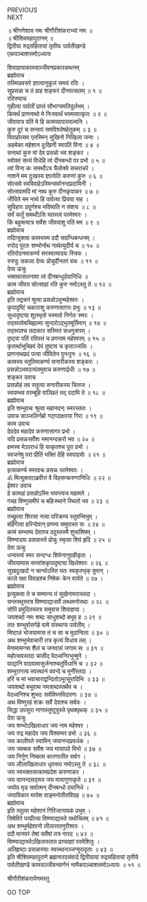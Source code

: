 PREVIOUS  
NEXT  
  
॥ श्रीगणेशाय नमः श्रीगौरीशंकराभ्यां नमः ॥  
॥ श्रीशिवमहापुराणम् ॥  
द्वितीया रुद्रसंहितायां तृतीयः पार्वतीखण्डे  
एकपञ्चाशत्तमोऽध्यायः  
  
शिवाज्ञयाकामसञ्जीवनप्रकारकथनम्  
ब्रह्मोवाच  
तस्मिन्नवसरे ज्ञात्वानुकूलं समयं रतिः ।  
सुप्रसन्ना च तं प्राह शङ्करं दीनवत्सलम् ॥ १ ॥  
रतिरुवाच  
गृहीत्वा पार्वतीं प्राप्तं सौभाग्यमतिदुर्लभम् ।  
किमर्थं प्राणनाथो मे निःस्वार्थं भस्मसात्कृतः ॥ २ ॥  
जीवयात्र पतिं मे हि कामव्यापारमात्मनि ।  
कुरु दूरं च सन्तापं समविश्लेषहेतुकम् ॥ ३ ॥  
विवाहोत्सव एतस्मिन् सुखिनो निखिला जनाः ।  
अहमेका महेशान दुःखिनी स्वपतिं विना ॥ ४ ॥  
सनाथां कुरु मां देव प्रसन्नो भव शङ्कर ।  
स्वोक्तं सत्यं विधेहि त्वं दीनबन्धो पर प्रभो ॥ ५ ॥  
त्वां विना कः समर्थोऽत्र त्रैलोक्ये सचराचरे ।  
नाशने मम दुःखस्य ज्ञात्वेति करुणां कुरु ॥ ६ ॥  
सोत्सवे स्वविवाहेऽस्मिन्सर्वानन्दप्रदायिनी ।  
सोत्सवामपि मां नाथ कुरु दीनकृपाकर ॥ ७ ॥  
जीविते मम नाथे हि पार्वत्या प्रियया सह ।  
सुविहारः प्रपूर्णश्च भविष्यति न संशयः ॥ ८ ॥  
सर्वं कर्तुं समर्थोऽसि यतस्त्वं परमेश्वरः ।  
किं बहूक्त्यात्र सर्वेश जीवयाशु पतिं मम ॥ ९ ॥  
ब्रह्मोवाच  
तदित्युक्त्वा कामभस्म ददौ सग्रन्धिबन्धनम् ।  
रुरोद पुरतः शम्भोर्नाथ नाथेत्युदीर्य च ॥ १० ॥  
रतिरोदनमाकर्ण्य सरस्वत्यादयः स्त्रियः ।  
रुरुदुः सकला देव्यः प्रोचुर्दीनतरं वचः ॥ ११ ॥  
देव्य ऊचुः  
भक्तवत्सलनामा त्वं दीनबन्धुर्दयानिधिः ॥  
काम जीवय सोत्साहां रति कुरु नमोऽस्तु ते ॥ १२ ॥  
ब्रह्मोवाच  
इति तद्वचनं श्रुत्वा प्रसन्नोऽभून्महेश्वरः ।  
कृपादृष्टिं चकाराशु करुणासागरः प्रभुः ॥ १३ ॥  
सुधादृष्ट्या शूलभृतो भस्मतो निर्गतः स्मरः ।  
तद्‌रूपवेषचिह्नात्मा सुन्दरोऽद्‌भुतमूर्तिमान् ॥ १४ ॥  
तद्‌रूपश्च तदाकार सस्मितं सधनुःशरम् ।  
दृष्ट्वा पतिं रतिस्तं च प्रणनाम महेश्वरम् ॥ १५ ॥  
कृतार्थाभूच्छिवं देवं तुष्टाव च कृताञ्जलिः ।  
प्राणनाथप्रदं पत्या जीवितेन पुनःपुनः ॥ १६ ॥  
कामस्य स्तुतिमाकर्ण्य सनारीकस्य शङ्करः ।  
प्रसन्नोऽभवदत्यंतमुवाच करुणार्द्रधीः ॥ १७ ॥  
शङ्कर उवाच  
प्रसन्नोहं तव स्तुत्या सनारीकस्य चित्तज ।  
स्वयम्भव वरम्बूहि वाञ्छितं तद् ददामि ते ॥ १८ ॥  
ब्रह्मोवाच  
इति शम्भुवचः श्रुत्वा महानदन्ः स्मरस्ततः ।  
उवाच साञ्जलिर्नम्रो गद्‌गदाक्षरया गिरा ॥ १९ ॥  
काम उवाच  
देवदेव महादेव करुणासागर प्रभो ।  
यदि प्रसन्नःसर्वेशः ममानन्दकरो भव ॥ २० ॥  
क्षमस्व मेऽपराधं हि यत्कृतश्च पुरा प्रभो ।  
स्वजनेषु परां प्रीतिं भक्तिं देहि स्वपादयोः ॥ २१ ॥  
ब्रह्मोवाच  
इत्याकर्ण्य स्मरवचः प्रसन्नः परमेश्वरः ।  
ॐ मित्युक्त्वाऽब्रवीत्तं वै विहसन्करुणानिधिः ॥ २२ ॥  
ईश्वर उवाच  
हे कामाहं प्रसन्नोऽस्मि भयन्त्यज महामते ।  
गच्छ विष्णुसमीपं च बहिःस्थाने स्थितो भव ॥ २३ ॥  
ब्रह्मोवाच  
तच्छ्रुत्वा शिरसा नत्वा परिक्रम्य स्तुवन्विभुम् ।  
बहिर्गत्वा हरिन्देवान् प्रणम्य समुपास्त सः ॥ २४ ॥  
कामं सम्भाष्य देवाश्च ददुस्तस्मै शुभाशिषम् ।  
विष्ण्वादयः प्रसन्नास्ते प्रोचुः स्मृत्वा शिवं हृदि ॥ २५ ॥  
देवा ऊचुः  
धन्यस्त्वं स्मर सन्दग्धः शिवेनानुग्रहीकृतः ।  
जीवयामास सत्त्वांशकृपादृष्ट्या खिलेश्वरः ॥ २६ ॥  
सुखदुःखदो न चान्योऽस्ति यतः स्वकृतभृक् पुमान् ।  
काले रक्षा विवाहश्च निषेकः केन वार्यते ॥ २७ ।  
ब्रह्मोवाच  
इत्युक्त्वा ते च सम्मान्य तं सुखेनामरास्तदा ।  
सन्तस्थुस्तत्र विष्ण्वाद्याःसर्वे लब्धमनोरथाः ॥ २८ ॥  
सोपि प्रमुदितस्तत्र समुवास शिवाज्ञया ।  
जयशब्दो नमः शब्दः साधुशब्दो बभूव ह ॥ २९ ॥  
ततः शम्भुर्वासगेहे वामे संस्थाप्य पार्वतीम् ।  
मिष्टान्नं भोजयामास तं च सा च मुदान्विता ॥ ३० ॥  
अथ शम्भुर्भवाचारी तत्र कृत्यं विधाय तत् ।  
मेनामामन्त्र्य शैलं च जनवासं जगाम सः ॥ ३१ ॥  
महोत्सवस्तदा चासीद् वेदध्वनिरभून्मुने ।  
वाद्यानि वादयामासुर्जनाश्चतुर्विधानि च ॥ ३२ ॥  
शम्भुरागत्य स्वस्थानं ववन्दे च मुनींस्तदा ।  
हरिं च मां भवाचाराद्वन्दितोऽभूत्सुरादिभिः ॥ ३३ ॥  
जयशब्दो बभूवाथ नमःशब्दस्तथैव च ।  
वेदध्वनिश्च शुभदः सर्वविघ्नविदारणः ॥ ३४ ॥  
अथ विष्णुरहं शक्रः सर्वे देवाश्च सर्षयः ।  
सिद्धा उपसुरा नागास्तुष्टुवुस्ते पृथक्पृथक् ॥ ३५ ॥  
देवा ऊचुः  
जय शम्भोऽखिलाधार जय नाम महेश्वर ।  
जय रुद्र महादेव जय विश्वम्भर प्रभो ॥ ३६ ॥  
जय कालीपते स्वामिन् जयानन्दप्रवर्धक ।  
जय त्र्यम्बक सर्वेश जय मायापते विभो ॥ ३७ ॥  
जय निर्गुण निष्काम कारणातीत सर्वग ।  
जय लीलाखिलाधार धृतरूप नमोऽस्तु ते ॥ ३८ ॥  
जय स्वभक्तसत्कामप्रदेश करुणाकर ।  
जय सानन्दसद्‌रूप जय मायागुणाकृते ॥ ३९ ॥  
जयोग्र मृड सर्वात्मन् दीनबन्धो दयानिधे ।  
जयाविकार मायेश वाङ्‌मनोतीतविग्रह ॥ ४० ॥  
ब्रह्मोवाच  
इति स्तुत्वा महेशानं गिरिजानायकं प्रभुम् ।  
सिषेविरे परप्रीत्या विष्ण्वाद्यास्ते यथोचितम् ॥ ४१ ॥  
अथ शम्भुर्महेशानो लीलात्ततनुरीश्वरः ।  
ददौ मानवरं तेषां सर्वेषां तत्र नारद ॥ ४२ ॥  
विष्ण्वाद्यास्तेऽखिलास्तात प्राप्याज्ञां परमेशितुः ।  
अतिहृष्टाः प्रसन्नास्याः स्वस्थानञ्जग्मुरादृताः ॥ ४३ ॥  
इति श्रीशिवमहापुराणे ब्रह्मनारदसंवादे द्वितीयायां रुद्रसंहितायां तृतीये  
पार्वतीखण्डे कामसञ्जीवनवर्णनं नामैकपञ्चाशत्तमोऽध्यायः ॥ ५१ ॥  
  
  
श्रीगौरीशंकरार्पणमस्तु  
  
GO TOP
